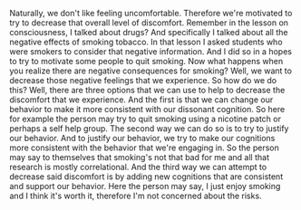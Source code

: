 Naturally, we don't like feeling uncomfortable. Therefore we're motivated to
try to decrease that overall level of discomfort. Remember in the lesson on
consciousness, I talked about drugs? And specifically I talked about all the
negative effects of smoking tobacco. In that lesson I asked students who were
smokers to consider that negative information. And I did so in a hopes to try
to motivate some people to quit smoking. Now what happens when you realize
there are negative consequences for smoking? Well, we want to decrease those
negative feelings that we experience. So how do we do this? Well, there are
three options that we can use to help to decrease the discomfort that we
experience. And the first is that we can change our behavior to make it more
consistent with our dissonant cognition. So here for example the person may try
to quit smoking using a nicotine patch or perhaps a self help group. The second
way we can do so is to try to justify our behavior. And to justify our
behavior, we try to make our cognitions more consistent with the behavior that
we're engaging in. So the person may say to themselves that smoking's not that
bad for me and all that research is mostly correlational. And the third way we
can attempt to decrease said discomfort is by adding new cognitions that are
consistent and support our behavior. Here the person may say, I just enjoy
smoking and I think it's worth it, therefore I'm not concerned about the risks.
